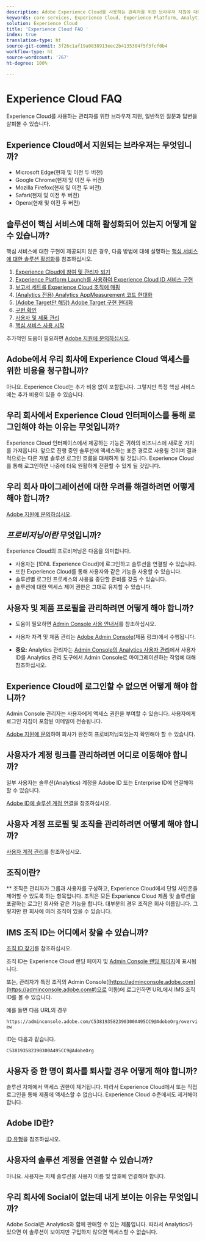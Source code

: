 ```yaml
---
description: Adobe Experience Cloud를 사용하는 관리자를 위한 브라우저 지원에 대해 알아보고, 일반적인 질문에 대한 답변을 얻을 수 있습니다.
keywords: core services, Experience Cloud, Experience Platform, Analytics, Target, user management.
solution: Experience Cloud
title: 'Experience Cloud FAQ '
index: true
translation-type: ht
source-git-commit: 3f26c1af19a0838913eec2b4135304f5f3fcf0b4
workflow-type: ht
source-wordcount: '767'
ht-degree: 100%

---
```



# Experience Cloud FAQ

Experience Cloud를 사용하는 관리자를 위한 브라우저 지원, 일반적인 질문과 답변을 살펴볼 수 있습니다.

## Experience Cloud에서 지원되는 브라우저는 무엇입니까?

* Microsoft Edge(현재 및 이전 두 버전)
* Google Chrome(현재 및 이전 두 버전)
* Mozilla Firefox(현재 및 이전 두 버전)
* Safari(현재 및 이전 두 버전)
* Opera(현재 및 이전 두 버전)

## 솔루션이 핵심 서비스에 대해 활성화되어 있는지 어떻게 알 수 있습니까?

핵심 서비스에 대한 구현이 제공되지 않은 경우, 다음 방법에 대해 설명하는 [핵심 서비스에 대한 솔루션 활성화](../core-services/core-services.md#concept_07ED1D5C64234E77976E6D572E78FB9C)를 참조하십시오.

1. [Experience Cloud에 참여 및 관리자 되기](../core-services/core-services.md#section_2423F0BD3DF642658103310EE5EA6154)
1. [Experience Platform Launch를 사용하여 Experience Cloud ID 서비스 구현](https://docs.adobe.com/content/help/ko-KR/launch/using/intro/get-started/quick-start.html)
1. [보고서 세트를 Experience Cloud 조직에 매핑](../core-services/core-services.md#concept_apg_zq2_rw)
1. [(Analytics 전용) Analytics AppMeasurement 코드 현대화](../core-services/core-services.md#section_1798D9D0F05C47E29816AC4EEB9A0913)
1. [(Adobe Target만 해당) Adobe Target 구현 현대화](../core-services/core-services.md#section_C2F4493C7A36406DAE2266B429A4BD24)
1. [구현 확인](../core-services/core-services.md#section_E641782A0F4F44AF8C9C91216BE330D5)
1. [사용자 및 제품 관리](../core-services/core-services.md#section_B6E95F4E0E12483CB9DA99CBC0C5A4AF)
1. [핵심 서비스 사용 시작](../core-services/core-services.md#section_960C06093623462E8EA247B3E97274A1)

추가적인 도움이 필요하면 [Adobe 지원에 문의하십시오](https://helpx.adobe.com/kr/marketing-cloud/contact-support.html).

## Adobe에서 우리 회사에 Experience Cloud 액세스를 위한 비용을 청구합니까?

아니요. Experience Cloud는 추가 비용 없이 포함됩니다. 그렇지만 특정 핵심 서비스에는 추가 비용이 있을 수 있습니다.

## 우리 회사에서 Experience Cloud 인터페이스를 통해 로그인해야 하는 이유는 무엇입니까?

Experience Cloud 인터페이스에서 제공하는 기능은 귀하의 비즈니스에 새로운 가치를 가져옵니다. 앞으로 진행 중인 솔루션에 액세스하는 표준 경로로 사용될 것이며 결과적으로는 다른 개별 솔루션 로그인 흐름을 대체하게 될 것입니다. Experience Cloud를 통해 로그인하면 나중에 더욱 원활하게 전환할 수 있게 될 것입니다.

## 우리 회사 마이그레이션에 대한 우려를 해결하려면 어떻게 해야 합니까?

[Adobe 지원에 문의하십시오](https://helpx.adobe.com/kr/marketing-cloud/contact-support.html).

## _프로비저닝이란_ 무엇입니까?

Experience Cloud의 프로비저닝은 다음을 의미합니다.

* 사용자는 [!DNL Experience Cloud]에 로그인하고 솔루션을 연결할 수 있습니다.
* 또한 Experience Cloud를 통해 사용자와 같은 기능을 사용할 수 있습니다.
* 솔루션별 로그인 프로세스의 사용을 중단할 준비를 갖출 수 있습니다.
* 솔루션에 대한 액세스 제어 권한은 그대로 유지할 수 있습니다.

## 사용자 및 제품 프로필을 관리하려면 어떻게 해야 합니까?

* 도움이 필요하면 [Admin Console 사용 안내서](https://helpx.adobe.com/kr/enterprise/administering/user-guide.html)를 참조하십시오.

* 사용자 자격 및 제품 관리는 [Adobe Admin Console](https://adminconsole.adobe.com/enterprise)(제품 링크)에서 수행됩니다.

* **중요:** Analytics 관리자는 [Admin Console의 Analytics 사용자 관리](https://docs.adobe.com/content/help/ko-KR/analytics/admin/user-product-management/user-management/migrate-users/c-migration-tool.html)에서 사용자 ID를 Analytics 관리 도구에서 Admin Console로 마이그레이션하는 작업에 대해 참조하십시오.

## Experience Cloud에 로그인할 수 없으면 어떻게 해야 합니까?

Admin Console 관리자는 사용자에게 액세스 권한을 부여할 수 있습니다. 사용자에게 로그인 지침이 포함된 이메일이 전송됩니다.

[Adobe 지원에 문의](https://helpx.adobe.com/kr/marketing-cloud/contact-support.html)하여 회사가 완전히 프로비저닝되었는지 확인해야 할 수 있습니다.

## 사용자가 계정 링크를 관리하려면 어디로 이동해야 합니까?

일부 사용자는 솔루션(Analytics) 계정을 Adobe ID 또는 Enterprise ID에 연결해야 할 수 있습니다.

[Adobe ID에 솔루션 계정 연결](../admin-getting-started/organizations.md#task_FD389E78640848919E247AC5E95B8369)을 참조하십시오.

## 사용자 계정 프로필 및 조직을 관리하려면 어떻게 해야 합니까?

[사용자 계정 관리](../admin-getting-started/organizations.md#topic_C31CB834F109465A82ED57FF0563B3F1)를 참조하십시오.

## 조직이란?

** 조직은 관리자가 그룹과 사용자를 구성하고, Experience Cloud에서 단일 사인온을 제어할 수 있도록 하는 항목입니다. 조직은 모든 Experience Cloud 제품 및 솔루션을 포괄하는 로그인 회사와 같은 기능을 합니다. 대부분의 경우 조직은 회사 이름입니다. 그렇지만 한 회사에 여러 조직이 있을 수 있습니다.

## IMS 조직 ID는 어디에서 찾을 수 있습니까?

[조직 ID 찾기](organizations.md)를 참조하십시오.

조직 ID는 Experience Cloud 랜딩 페이지 및 [Admin Console 랜딩 페이지](https://adminconsole.adobe.com)에 표시됩니다.

또는, 관리자가 특정 조직의 Admin Console([https://adminconsole.adobe.com](https://adminconsole.adobe.com#)으로 이동)에 로그인하면 URL에서 IMS 조직 ID를 볼 수 있습니다.

예를 들면 다음 URL의 경우

`https://adminconsole.adobe.com/C538193582390300A495CC9@AdobeOrg/overview`

ID는 다음과 같습니다.

`C538193582390300A495CC9@AdobeOrg`

## 사용자 중 한 명이 회사를 퇴사할 경우 어떻게 해야 합니까?

솔루션 자체에서 액세스 권한이 제거됩니다. 따라서 Experience Cloud에서 또는 직접 로그인을 통해 제품에 액세스할 수 없습니다. Experience Cloud 수준에서도 제거해야 합니다.

## Adobe ID란?

[ID 유형](https://helpx.adobe.com/kr/enterprise/help/identity.html)을 참조하십시오.

## 사용자의 솔루션 계정을 연결할 수 있습니까?

아니요. 사용자는 자체 솔루션을 사용자 이름 및 암호에 연결해야 합니다.

## 우리 회사에 Social이 없는데 내게 보이는 이유는 무엇입니까?

Adobe Social은 Analytics와 함께 판매할 수 있는 제품입니다. 따라서 Analytics가 있으면 이 솔루션이 보이지만 구입하지 않으면 액세스할 수 없습니다.
